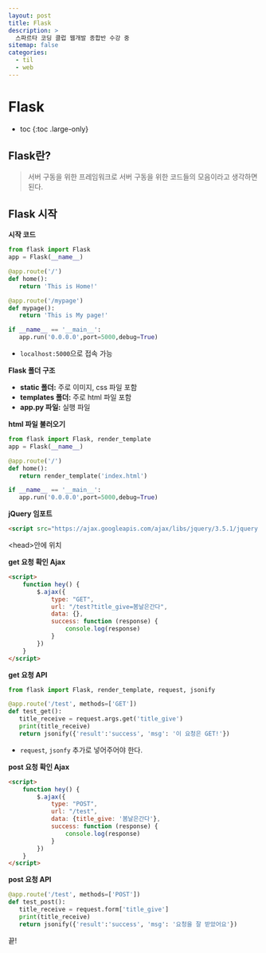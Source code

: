 ```yaml
---
layout: post
title: Flask
description: >
  스파르타 코딩 클럽 웹개발 종합반 수강 중
sitemap: false
categories:
  - til
  - web
---
```


# Flask

* toc
{:toc .large-only}

## Flask란?

> 서버 구동을 위한 프레임워크로 서버 구동을 위한 코드들의 모음이라고 생각하면 된다. 

## Flask 시작 

__시작 코드__

```py
from flask import Flask
app = Flask(__name__)

@app.route('/')
def home():
   return 'This is Home!'

@app.route('/mypage')
def mypage():
   return 'This is My page!'

if __name__ == '__main__':
   app.run('0.0.0.0',port=5000,debug=True)
```

- `localhost:5000`으로 접속 가능

__Flask 폴더 구조__

- __static 폴더:__ 주로 이미지, css 파일 포함
- __templates 폴더:__ 주로 html 파일 포함
- __app.py 파일:__ 실행 파일 

__html 파일 불러오기__

```py
from flask import Flask, render_template
app = Flask(__name__)

@app.route('/')
def home():
   return render_template('index.html')

if __name__ == '__main__':
   app.run('0.0.0.0',port=5000,debug=True)
```

__jQuery 임포트__

```html
<script src="https://ajax.googleapis.com/ajax/libs/jquery/3.5.1/jquery.min.js"></script>
```
\<head>안에 위치

__get 요청 확인 Ajax__
```html
<script>
    function hey() {
        $.ajax({
            type: "GET",
            url: "/test?title_give=봄날은간다",
            data: {},
            success: function (response) {
                console.log(response)
            }
        })
    }
</script>
```

__get 요청 API__
```py
from flask import Flask, render_template, request, jsonify

@app.route('/test', methods=['GET'])
def test_get():
   title_receive = request.args.get('title_give')
   print(title_receive)
   return jsonify({'result':'success', 'msg': '이 요청은 GET!'})
```
- `request`, `jsonfy` 추가로 넣어주어야 한다.

__post 요청 확인 Ajax__

```html
<script>
    function hey() {
        $.ajax({
            type: "POST",
            url: "/test",
            data: {title_give: '봄날은간다'},
            success: function (response) {
                console.log(response)
            }
        })
    }
</script>
```

__post 요청 API__
```py
@app.route('/test', methods=['POST'])
def test_post():
   title_receive = request.form['title_give']
   print(title_receive)
   return jsonify({'result':'success', 'msg': '요청을 잘 받았어요'})
```

끝!